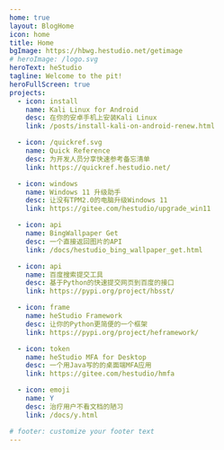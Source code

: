 ```yaml
---
home: true
layout: BlogHome
icon: home
title: Home
bgImage: https://hbwg.hestudio.net/getimage
# heroImage: /logo.svg
heroText: heStudio
tagline: Welcome to the pit!
heroFullScreen: true
projects:
  - icon: install
    name: Kali Linux for Android
    desc: 在你的安卓手机上安装Kali Linux
    link: /posts/install-kali-on-android-renew.html

  - icon: /quickref.svg
    name: Quick Reference
    desc: 为开发人员分享快速参考备忘清单
    link: https://quickref.hestudio.net/

  - icon: windows
    name: Windows 11 升级助手
    desc: 让没有TPM2.0的电脑升级Windows 11
    link: https://gitee.com/hestudio/upgrade_win11

  - icon: api
    name: BingWallpaper Get
    desc: 一个直接返回图片的API
    link: /docs/hestudio_bing_wallpaper_get.html

  - icon: api
    name: 百度搜索提交工具
    desc: 基于Python的快速提交网页到百度的接口
    link: https://pypi.org/project/hbsst/

  - icon: frame
    name: heStudio Framework
    desc: 让你的Python更简便的一个框架
    link: https://pypi.org/project/heframework/

  - icon: token
    name: heStudio MFA for Desktop
    desc: 一个用Java写的的桌面端MFA应用
    link: https://gitee.com/hestudio/hmfa

  - icon: emoji
    name: Y
    desc: 治疗用户不看文档的陋习
    link: /docs/y.html

# footer: customize your footer text
---
```


